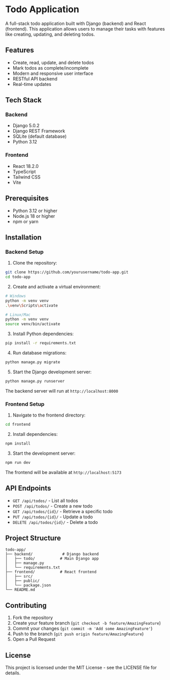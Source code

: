 # Todo Application

A full-stack todo application built with Django (backend) and React (frontend). This application allows users to manage their tasks with features like creating, updating, and deleting todos.

## Features

- Create, read, update, and delete todos
- Mark todos as complete/incomplete
- Modern and responsive user interface
- RESTful API backend
- Real-time updates

## Tech Stack

### Backend

- Django 5.0.2
- Django REST Framework
- SQLite (default database)
- Python 3.12

### Frontend

- React 18.2.0
- TypeScript
- Tailwind CSS
- Vite

## Prerequisites

- Python 3.12 or higher
- Node.js 18 or higher
- npm or yarn

## Installation

### Backend Setup

1. Clone the repository:

```bash
git clone https://github.com/yourusername/todo-app.git
cd todo-app
```

2. Create and activate a virtual environment:

```bash
# Windows
python -m venv venv
.\venv\Scripts\activate

# Linux/Mac
python -m venv venv
source venv/bin/activate
```

3. Install Python dependencies:

```bash
pip install -r requirements.txt
```

4. Run database migrations:

```bash
python manage.py migrate
```

5. Start the Django development server:

```bash
python manage.py runserver
```

The backend server will run at `http://localhost:8000`

### Frontend Setup

1. Navigate to the frontend directory:

```bash
cd frontend
```

2. Install dependencies:

```bash
npm install
```

3. Start the development server:

```bash
npm run dev
```

The frontend will be available at `http://localhost:5173`

## API Endpoints

- `GET /api/todos/` - List all todos
- `POST /api/todos/` - Create a new todo
- `GET /api/todos/{id}/` - Retrieve a specific todo
- `PUT /api/todos/{id}/` - Update a todo
- `DELETE /api/todos/{id}/` - Delete a todo

## Project Structure

```
todo-app/
├── backend/             # Django backend
│   ├── todo/           # Main Django app
│   ├── manage.py
│   └── requirements.txt
├── frontend/           # React frontend
│   ├── src/
│   ├── public/
│   └── package.json
└── README.md
```

## Contributing

1. Fork the repository
2. Create your feature branch (`git checkout -b feature/AmazingFeature`)
3. Commit your changes (`git commit -m 'Add some AmazingFeature'`)
4. Push to the branch (`git push origin feature/AmazingFeature`)
5. Open a Pull Request

## License

This project is licensed under the MIT License - see the LICENSE file for details.
